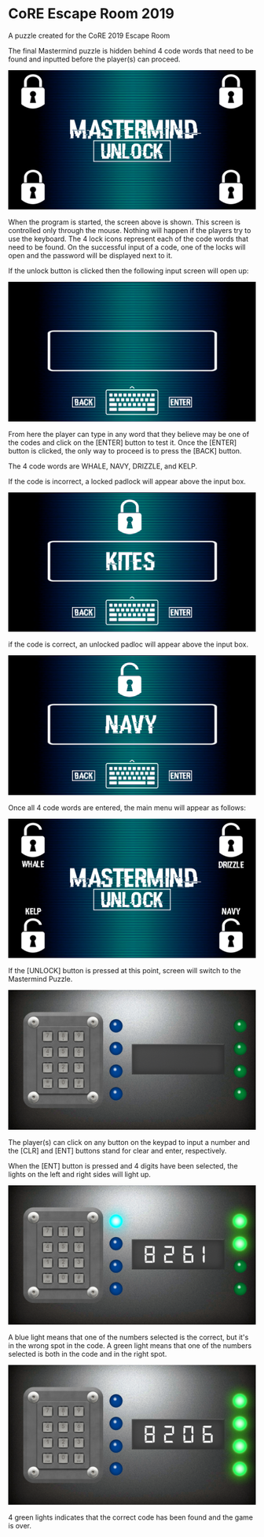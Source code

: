 # CoRE Escape Room 2019
A puzzle created for the CoRE 2019 Escape Room

The final Mastermind puzzle is hidden behind 4 code words that need to be found and inputted before the player(s) can proceed.

![Title Screen](/designs/TitleScreenLocked.png)

When the program is started, the screen above is shown. This screen is controlled only through the mouse. Nothing will happen if the players try to use the keyboard. The 4 lock icons represent each of the code words that need to be found. On the successful input of a code, one of the locks will open and the password will be displayed next to it. 


If the unlock button is clicked then the following input screen will open up:

![Blank Input](/designs/InputScreenBlank.png)

From here the player can type in any word that they believe may be one of the codes and click on the [ENTER] button to test it. Once the [ENTER] button is clicked, the only way to proceed is to press the [BACK] button. 

The 4 code words are WHALE, NAVY, DRIZZLE, and KELP.

If the code is incorrect, a locked padlock will appear above the input box.

![Wrong input](/designs/InputScreenWrong.png)

if the code is correct, an unlocked padloc will appear above the input box.

![Corrent input](/designs/InputScreenRight.png)

Once all 4 code words are entered, the main menu will appear as follows:

![Title Unlocked](/designs/TitleScreenUnlocked.png)

If the [UNLOCK] button is pressed at this point, screen will switch to the Mastermind Puzzle.

![Lights off](/designs/MastermindBlank.png)

The player(s) can click on any button on the keypad to input a number and the [CLR] and [ENT] buttons stand for clear and enter, respectively.

When the [ENT] button is pressed and 4 digits have been selected, the lights on the left and right sides will light up. 

![Lights on](/designs/MastermindAttempt.png)

A blue light means that one of the numbers selected is the correct, but it's in the wrong spot in the code.
A green light means that one of the numbers selected is both in the code and in the right spot.

![Correct code](/designs/MastermindComplete.png)

4 green lights indicates that the correct code has been found and the game is over.
